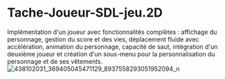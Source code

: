 # Tache-Joueur-SDL-jeu.2D
Implémentation d'un joueur avec fonctionnalités complètes : affichage du personnage, gestion du score et des vies, déplacement fluide avec accélération, animation du personnage, capacité de saut, intégration d'un deuxième joueur et création d'un sous-menu pour la personnalisation du personnage et de ses vêtements.
![438102031_369405045471129_8937558293051952094_n](https://github.com/Imenebou3a/Tache-Joueur-SDL-jeu.2D/assets/160962601/899b1263-5bfa-4893-adc7-41c10db2ab2c)
